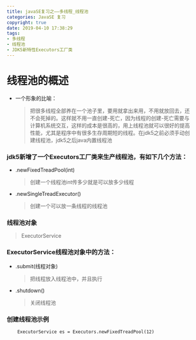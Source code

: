 ```yaml
---
title: javaSE复习之——多线程_线程池
categories: JavaSE 复习
copyright: true
date: 2019-04-10 17:38:29
tags:
- 多线程
- 线程池
- JDK5新特性Executors工厂类
---
```

# 线程池的概述
- 一个形象的比喻：
	> 把很多线程全部养在一个池子里，要用就拿出来用，不用就放回去，还不会死掉的。这样就不用一直创建-死亡，因为线程的创建-死亡需要与计算机系统交互，这样的成本是很高的，用上线程池就可以很好的提高性能，尤其是程序中有很多生存周期短的线程。在jdk5之前必须手动创建线程池，jdk5之后java内置线程池

<!--more-->


### jdk5新增了一个Executors工厂类来生产线程池，有如下几个方法：
- .newFixedTreadPool(int)
	> 创建一个线程池int传多少就是可以放多少线程
- .newSingleTreadExecutor()
	> 创建一个可以放一条线程的线程池

### 线程池对象
> ExecutorService

### ExecutorService线程池对象中的方法：
- .submit(线程对象)
	> 把线程放入线程池中，并且执行
- .shutdown()
	> 关闭线程池


### 创建线程池示例
```
	ExecutorService es = Executors.newFixedTreadPool(12)

```